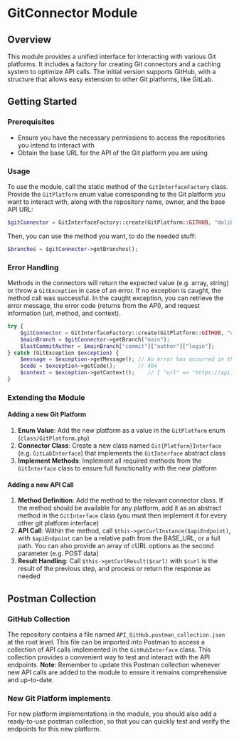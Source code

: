 # GitConnector Module

## Overview
This module provides a unified interface for interacting with various Git platforms. It includes a factory for creating Git connectors and a caching system to optimize API calls.
The initial version supports GitHub, with a structure that allows easy extension to other Git platforms, like GitLab.

## Getting Started
### Prerequisites
- Ensure you have the necessary permissions to access the repositories you intend to interact with
- Obtain the base URL for the API of the Git platform you are using

### Usage
To use the module, call the static method of the `GitInterfaceFactory` class. Provide the `GitPlatform` enum value corresponding to the Git platform you want to interact with, along with the repository name, owner, and the base API URL:
```php
$gitConnector = GitInterfaceFactory::create(GitPlatform::GITHUB, "dolibarr_module_scrumproject", "ATM-Consulting", "https://api.github.com");
```
Then, you can use the method you want, to do the needed stuff:
```php
$branches = $gitConnector->getBranches();
```

### Error Handling
Methods in the connectors will return the expected value (e.g. array, string) or throw a `GitException` in case of an error. If no exception is caught, the method call was successful.
In the caught exception, you can retrieve the error message, the error code (returns from the API), and request information (url, method, and context).
```php
try {
    $gitConnector = GitInterfaceFactory::create(GitPlatform::GITHUB, "dolibarr_module_scrumproject", "ATM-Consulting", "https://api.github.com");
    $mainBranch = $gitConnector->getBranch("main");
    $lastCommitAuthor = $mainBranch["commit"]["author"]["login"];
} catch (GitException $exception) {
    $message = $exception->getMessage(); // An error has occurred in the API call: Branch not found 
    $code = $exception->getCode();       // 404
    $context = $exception->getContext();    // [ "url" => "https://api.github.com/repos/ATM-Consulting/dolibarr_module_scrumproject/branches/main", "method" => "GET", "data" => []]
}
```

### Extending the Module
#### Adding a new Git Platform
1. **Enum Value**: Add the new platform as a value in the `GitPlatform` enum (`class/GitPlatform.php`)
2. **Connector Class**: Create a new class named `Git{Platform}Interface` (e.g. `GitLabInterface`) that implements the `GitInterface` abstract class
3. **Implement Methods**: Implement all required methods from the `GitInterface` class to ensure full functionality with the new platform

#### Adding a new API Call
1. **Method Definition**: Add the method to the relevant connector class. If the method should be available for any platform, add it as an abstract method in the `GitInterface` class (you must then implement it for every other git platform interface)
2. **API Call**: Within the method, call `$this->getCurlInstance($apiEndpoint)`, with `$apiEndpoint` can be a relative path from the BASE_URL, or a full path. You can also provide an array of cURL options as the second parameter (e.g. POST data)
3. **Result Handling**: Call `$this->getCurlResult($curl)` with `$curl` is the result of the previous step, and process or return the response as needed

## Postman Collection
### GitHub Collection
The repository contains a file named `API_GitHub.postman_collection.json` at the root level. This file can be imported into Postman to access a collection of API calls implemented in the `GitHubInterface` class. This collection provides a convenient way to test and interact with the API endpoints. 
**Note**: Remember to update this Postman collection whenever new API calls are added to the module to ensure it remains comprehensive and up-to-date.

### New Git Platform implements
For new platform implementations in the module, you should also add a ready-to-use postman collection, so that you can quickly test and verify the endpoints for this new platform.
